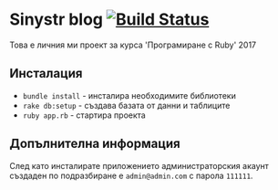 # Sinystr blog [![Build Status](https://travis-ci.org/sinystr/Sinystr-blog.svg?branch=master)](https://travis-ci.org/sinystr/Sinystr-blog)
Това е личния ми проект за курса 'Програмиране с Ruby' 2017


## Инсталация

- `bundle install` - инсталира необходимите библиотеки
- `rake db:setup` - създава базата от данни и таблиците
- `ruby app.rb` - стартира проекта

## Допълнителна информация
След като инсталирате приложението администраторския акаунт създаден по подразбиране е `admin@admin.com`
с парола `111111`.